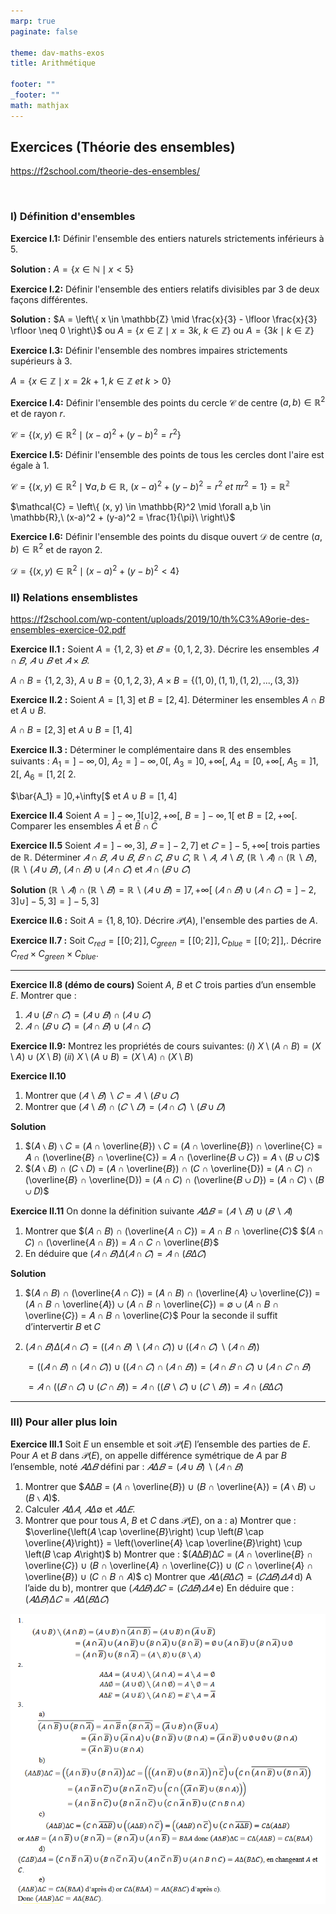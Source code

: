 ```yaml
---
marp: true
paginate: false

theme: dav-maths-exos
title: Arithmétique

footer: ""
_footer: ""
math: mathjax
---
```


<div class='flex-horizontal'><div class='flex'>
   
## Exercices (Théorie des ensembles)

https://f2school.com/theorie-des-ensembles/

</br>

### I) Définition d'ensembles

**Exercice I.1:**
Définir l'ensemble des entiers naturels strictements inférieurs à $5$.

**Solution :** $A = \left\{ x \in \mathbb{N} \mid x < 5 \right\}$

**Exercice I.2:**
Définir l'ensemble des entiers relatifs divisibles par $3$ de deux façons différentes.

**Solution :**
$A = \left\{ x \in \mathbb{Z} \mid \frac{x}{3} - \lfloor \frac{x}{3} \rfloor \neq 0 \right\}$
ou
$A = \left\{ x \in \mathbb{Z} \mid x = 3k,\ k \in \mathbb{Z} \right\}$
ou
$A = \left\{ 3k \mid k \in \mathbb{Z} \right\}$

**Exercice I.3:**
Définir l'ensemble des nombres impaires strictements supérieurs à $3$.

$A = \left\{ x \in \mathbb{Z} \mid x=2k + 1, k \in \mathbb{Z}\ et\ k>0 \right\}$

**Exercice I.4:**
Définir l'ensemble des points du cercle $\mathcal{C}$ de centre $(a,b) \in \mathbb{R}^2$ et de rayon $r$.

$\mathcal{C} = \left\{ (x, y) \in \mathbb{R}^2 \mid (x-a)^2 + (y-b)^2  = r^2 \right\}$

**Exercice I.5:**
Définir l'ensemble des points de tous les cercles dont l'aire est égale à $1$.

$\mathcal{C} = \left\{ (x, y) \in \mathbb{R}^2 \mid \forall a,b \in \mathbb{R},\ (x-a)^2 + (y-b)^2  = r^2\ et\ \pi r^2 = 1 \right\} = \mathbb{R^2}$

$\mathcal{C} = \left\{ (x, y) \in \mathbb{R}^2 \mid \forall a,b \in \mathbb{R},\ (x-a)^2 + (y-a)^2  = \frac{1}{\pi}\ \right\}$

**Exercice I.6:**
Définir l'ensemble des points du disque ouvert $\mathcal{D}$ de centre $(a,b) \in \mathbb{R}^2$ et de rayon $2$.

$\mathcal{D} = \left\{ (x, y) \in \mathbb{R}^2 \mid (x-a)^2 + (y-b)^2  < 4 \right\}$

</div><div class='flex'>

### II) Relations ensemblistes

https://f2school.com/wp-content/uploads/2019/10/th%C3%A9orie-des-ensembles-exercice-02.pdf

**Exercice II.1 :**
Soient $A = \left\{1,2,3\right\}$ et $𝐵 = \left\{0,1,2,3\right\}$. Décrire les ensembles $𝐴 \cap 𝐵$, $𝐴 ∪ 𝐵$ et $𝐴 × 𝐵$.

$A \cap B = \{1,2,3\}$, $A \cup B = \{0, 1,2,3\}$, $A \times B = \{(1,0),(1,1),(1,2),...,(3,3)\}$

**Exercice II.2 :**
Soient $A = [1, 3]$ et $B=[2,4]$. Déterminer les ensembles $A \cap B$ et $A\cup B$.

$A \cap B = [2,3]$ et $A \cup B = [1, 4]$

**Exercice II.3 :**
Déterminer le complémentaire dans $\mathbb{R}$ des ensembles suivants : $A_1 = ] −\infty, 0]$, $A_2 = ] −\infty, 0[$, $A_3 = ]0, +\infty[$, $A_4 = [0, +\infty[$, $A_5 =]1,2[$, $A_6 = [1,2[$ 2.

$\bar{A_1} = ]0,+\infty[$ et $A \cup B = [1, 4]$

**Exercice II.4** Soient $A = ] − \infty, 1[ \cup ]2, +\infty[$, $B =] − \infty, 1[$ et $B = [2, +\infty[$. Comparer les ensembles $\bar{A}$ et $\bar{B} \cap \bar{C}$

**Exercice II.5**
Soient $𝐴 =] −\infty, 3]$, $𝐵 =] − 2,7]$ et $𝐶 =] − 5, +\infty[$ trois parties de $\mathbb{R}$.
Déterminer $𝐴 ∩ 𝐵$, $𝐴 ∪ 𝐵$, $𝐵 ∩ 𝐶$, $𝐵 ∪ 𝐶$, $ℝ ∖ 𝐴$, $𝐴 ∖ 𝐵$, $(ℝ ∖ 𝐴) ∩ (ℝ ∖ 𝐵)$, $(ℝ ∖ (𝐴 ∪ 𝐵)$, $(𝐴 ∩ 𝐵) ∪
(𝐴 ∩ 𝐶)$ et $𝐴 ∩ (𝐵 ∪ 𝐶)$

**Solution**
$(ℝ ∖ 𝐴) ∩ (ℝ ∖ 𝐵) = ℝ ∖ (𝐴 ∪ 𝐵) =]7, +∞[$
$(𝐴 ∩ 𝐵) ∪ (𝐴 ∩ 𝐶) =] − 2,3] ∪] − 5,3] =] − 5,3]$

**Exercice II.6 :**
Soit $A = \left\{1,8,10\right\}$. Décrire $\mathcal{P}(A)$, l'ensemble des parties de $A$.

**Exercice II.7 :**
Soit $C_{red} = [\![ 0; 2 ]\!],C_{green} = [\![ 0; 2 ]\!], C_{blue} = [\![ 0; 2 ]\!],$. Décrire $C_{red} \times C_{green} \times C_{blue}$.

</div></div>

---

<div class='flex-horizontal'><div class='flex'>

**Exercice II.8 (démo de cours)**
Soient $A$, $B$ et $C$ trois parties d’un ensemble $E$. Montrer que :

1. $𝐴 ∪ (𝐵 ∩ 𝐶) = (𝐴 ∪ 𝐵) ∩ (𝐴 ∪ 𝐶)$
2. $𝐴 ∩ (𝐵 ∪ 𝐶) = (𝐴 ∩ 𝐵) ∪ (𝐴 ∩ 𝐶)$

**Exercice II.9:**
Montrez les propriétés de cours suivantes:
$(i)\ X \setminus (A \cap B) = (X \setminus A) \cup (X \setminus B)$
$(ii)\ X \setminus (A \cup B) = (X \setminus A) \cap (X \setminus B)$

</div><div class='flex'>

**Exercice II.10**

1. Montrer que $(𝐴 ∖ 𝐵) ∖ 𝐶 = 𝐴 ∖ (𝐵 ∪ 𝐶)$
2. Montrer que $(𝐴 ∖ 𝐵) ∩ (𝐶 ∖ 𝐷) = (𝐴 ∩ 𝐶) ∖ (𝐵 ∪ 𝐷)$

**Solution**

1. $(𝐴 ∖ 𝐵) ∖ 𝐶 = (𝐴 ∩ \overline{𝐵}) ∖ 𝐶 = (𝐴 ∩ \overline{𝐵}) ∩ \overline{C} = 𝐴 ∩ (\overline{𝐵} ∩ \overline{C}) = 𝐴 ∩ (\overline{𝐵 ∪ 𝐶}) = 𝐴 ∖ (𝐵 ∪ 𝐶)$
2. $(𝐴 ∖ 𝐵) ∩ (𝐶 ∖ 𝐷) = (𝐴 ∩ \overline{𝐵}) ∩ (𝐶 ∩ \overline{D}) = (𝐴 ∩ 𝐶) ∩ (\overline{𝐵} ∩ \overline{D}) = (𝐴 ∩ 𝐶) ∩ (\overline{𝐵 ∪ 𝐷}) = (𝐴 ∩ 𝐶) ∖
(𝐵 ∪ 𝐷)$

**Exercice II.11**
On donne la définition suivante $𝐴Δ𝐵 = (𝐴 ∖ 𝐵) ∪ (𝐵 ∖ 𝐴)$

1. Montrer que
   $(𝐴 ∩ 𝐵) ∩ (\overline{𝐴 ∩ 𝐶}) = 𝐴 ∩ 𝐵 ∩ \overline{𝐶}$
   $(𝐴 ∩ 𝐶) ∩ (\overline{𝐴 ∩ 𝐵}) = 𝐴 ∩ 𝐶 ∩ \overline{𝐵}$
2. En déduire que
   $(𝐴 ∩ 𝐵)Δ(𝐴 ∩ 𝐶) = 𝐴 ∩ (𝐵Δ𝐶)$

**Solution**

1. $(𝐴 ∩ 𝐵) ∩ (\overline{𝐴 ∩ 𝐶}) = (𝐴 ∩ 𝐵) ∩ (\overline{𝐴} ∪ \overline{𝐶}) = (𝐴 ∩ 𝐵 ∩ \overline{𝐴}) ∪ (𝐴 ∩ 𝐵 ∩ \overline{𝐶}) = ∅ ∪ (𝐴 ∩ 𝐵 ∩ \overline{𝐶})
= 𝐴 ∩ 𝐵 ∩ \overline{𝐶}$
   Pour la seconde il suffit d’intervertir 𝐵 et 𝐶

2. $(𝐴 ∩ 𝐵)Δ(𝐴 ∩ 𝐶) = ((𝐴 ∩ 𝐵) ∖ (𝐴 ∩ 𝐶)) ∪ ((𝐴 ∩ 𝐶) ∖ (𝐴 ∩ 𝐵))$

   $= ((𝐴 ∩ 𝐵) ∩ (𝐴 ∩ 𝐶)) ∪ ((𝐴 ∩ 𝐶) ∩ (𝐴 ∩ 𝐵)) = (𝐴 ∩ 𝐵 ∩ 𝐶) ∪ (𝐴 ∩ 𝐶 ∩ 𝐵)$

   $= 𝐴 ∩ ((𝐵 ∩ 𝐶) ∪ (𝐶 ∩ 𝐵)) = 𝐴 ∩ ((𝐵 ∖ 𝐶) ∪ (𝐶 ∖ 𝐵)) = 𝐴 ∩ (𝐵Δ𝐶)$

</div></div>

<div class='flex-horizontal'><div class='flex'>

---

### III) Pour aller plus loin

<div class='flex-horizontal'><div class='flex'>

**Exercice III.1**
Soit $E$ un ensemble et soit $\mathcal{P}(E)$ l’ensemble des parties de $E$.
Pour $A$ et $B$ dans $\mathcal{P}(E)$, on appelle différence symétrique de $A$ par $B$ l’ensemble, noté $𝐴Δ𝐵$ défini par : $𝐴Δ𝐵 = (𝐴 ∪ 𝐵) ∖ (𝐴 ∩ 𝐵)$

1. Montrer que $𝐴Δ𝐵 = (𝐴 ∩ \overline{𝐵}) ∪ (𝐵 ∩ \overline{A}) = (𝐴 ∖ 𝐵) ∪ (𝐵 ∖ 𝐴)$.
2. Calculer $𝐴Δ𝐴$, $𝐴Δ∅$ et $𝐴Δ𝐸$.
3. Montrer que pour tous $A$, $B$ et $C$ dans $\mathcal{P}(E)$, on a :
   a) Montrer que : $\overline{\left(𝐴 \cap \overline{𝐵}\right) \cup \left(𝐵 \cap \overline{𝐴}\right)} = \left(\overline{𝐴} \cap \overline{𝐵}\right) \cup \left(𝐵 \cap 𝐴\right)$
   b) Montrer que : $(𝐴Δ𝐵)Δ𝐶 = (𝐴 ∩ \overline{𝐵} ∩ \overline{𝐶}) ∪ (𝐵 ∩ \overline{𝐴} ∩ \overline{𝐶}) ∪ (𝐶 ∩ \overline{𝐴} ∩ \overline{𝐵}) ∪ (𝐶 ∩ 𝐵 ∩ 𝐴)$
   c) Montrer que $𝐴Δ(𝐵Δ𝐶) = (𝐶𝛥𝐵)𝛥𝐴$
   d) A l’aide du b), montrer que $(𝐴𝛥𝐵)𝛥𝐶 = (𝐶𝛥𝐵)𝛥𝐴$
   e) En déduire que : $(𝐴Δ𝐵)Δ𝐶 = 𝐴Δ(𝐵Δ𝐶)$

</div><div class='flex'>

![height:600px](./assets/exos/ensembles/exo_supp_1.png)

</div></div>
